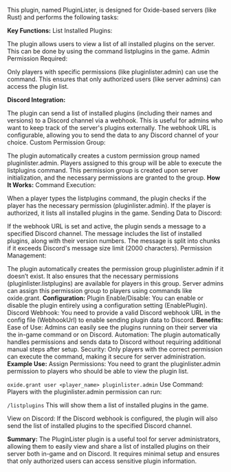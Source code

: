 This plugin, named PluginLister, is designed for Oxide-based servers (like Rust) and performs the following tasks:

**Key Functions:**
List Installed Plugins:

The plugin allows users to view a list of all installed plugins on the server. This can be done by using the command listplugins in the game.
Admin Permission Required:

Only players with specific permissions (like pluginlister.admin) can use the command. This ensures that only authorized users (like server admins) can access the plugin list.

**Discord Integration:**

The plugin can send a list of installed plugins (including their names and versions) to a Discord channel via a webhook. This is useful for admins who want to keep track of the server's plugins externally.
The webhook URL is configurable, allowing you to send the data to any Discord channel of your choice.
Custom Permission Group:

The plugin automatically creates a custom permission group named pluginlister.admin. Players assigned to this group will be able to execute the listplugins command.
This permission group is created upon server initialization, and the necessary permissions are granted to the group.
**How It Works:**
Command Execution:

When a player types the listplugins command, the plugin checks if the player has the necessary permission (pluginlister.admin). If the player is authorized, it lists all installed plugins in the game.
Sending Data to Discord:

If the webhook URL is set and active, the plugin sends a message to a specified Discord channel. The message includes the list of installed plugins, along with their version numbers.
The message is split into chunks if it exceeds Discord's message size limit (2000 characters).
Permission Management:

The plugin automatically creates the permission group pluginlister.admin if it doesn’t exist. It also ensures that the necessary permissions (pluginlister.listplugins) are available for players in this group.
Server admins can assign this permission group to players using commands like oxide.grant.
**Configuration:**
Plugin Enable/Disable:
You can enable or disable the plugin entirely using a configuration setting (EnablePlugin).
Discord Webhook:
You need to provide a valid Discord webhook URL in the config file (WebhookUrl) to enable sending plugin data to Discord.
**Benefits:**
Ease of Use: Admins can easily see the plugins running on their server via the in-game command or on Discord.
Automation: The plugin automatically handles permissions and sends data to Discord without requiring additional manual steps after setup.
Security: Only players with the correct permission can execute the command, making it secure for server administration.
**Example Use:**
Assign Permissions: You need to grant the pluginlister.admin permission to players who should be able to view the plugin list.


`oxide.grant user <player_name> pluginlister.admin`
Use Command: Players with the pluginlister.admin permission can run:

`/listplugins`
This will show them a list of installed plugins in the game.

View on Discord: If the Discord webhook is configured, the plugin will also send the list of installed plugins to the specified Discord channel.

**Summary:**
The PluginLister plugin is a useful tool for server administrators, allowing them to easily view and share a list of installed plugins on their server both in-game and on Discord. It requires minimal setup and ensures that only authorized users can access sensitive plugin information.